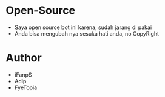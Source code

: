 # Open-Source
- Saya open source bot ini karena, sudah jarang di pakai
- Anda bisa mengubah nya sesuka hati anda, no CopyRight

# Author
- iFanpS
- Adip
- FyeTopia
